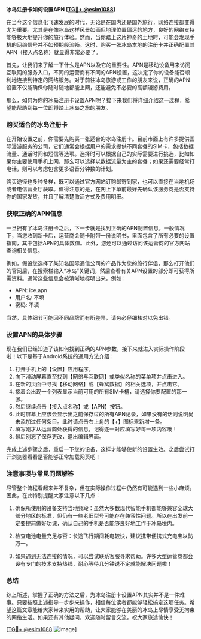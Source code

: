 **冰岛注册卡如何设置APN [[TG💪+ @esim1088](https://t.me/s/esim1088)]**

在当今这个信息化飞速发展的时代，无论是在国内还是国外旅行，网络连接都变得尤为重要。尤其是在像冰岛这样风景如画但地理位置偏远的地方，良好的网络支持能够极大地提升你的旅行体验。然而，当你踏上这片神奇的土地时，可能会发现手机的网络信号并不如预期般流畅。这时，购买一张冰岛本地的注册卡并正确配置其APN（接入点名称）就显得非常必要了。

首先，让我们来了解一下什么是APN以及它的重要性。APN是移动设备用来访问互联网的服务入口，不同的运营商有不同的APN设置，这决定了你的设备能否顺利地连接到特定的网络服务。对于前往冰岛旅游或工作的朋友来说，正确的APN设置不仅能确保你随时随地都能上网，还能避免不必要的高额漫游费用。

那么，如何为你的冰岛注册卡设置APN呢？接下来我们将详细介绍这一过程，希望能帮助到每一位即将踏上冰岛之旅的朋友。

### 购买适合的冰岛注册卡

在开始设置之前，你需要先购买一张适合的冰岛注册卡。目前市面上有许多提供国际漫游服务的公司，它们通常会根据用户的需求提供不同套餐的SIM卡，包括数据流量、通话时间和短信等选项。选择时可以根据自己的实际需要进行挑选，比如如果你主要使用手机上网，那么可以选择以数据流量为主的套餐；如果还需要经常打电话，则可以考虑包含更多语音分钟数的计划。

购买途径也多种多样，既可以通过官方网站订购邮寄到家，也可以直接在当地机场或者电信营业厅获取。值得注意的是，在网上下单前最好先确认该服务商是否支持你的国家发货，并且了解清楚激活方式及费用明细。

### 获取正确的APN信息

一旦拥有了冰岛注册卡之后，下一步就是找到正确的APN配置信息。一般情况下，当您收到新卡后，运营商会随卡附带一份说明书，里面包含了所有必要的设置指南，其中包括APN的具体数值。此外，您还可以通过访问该运营商的官方网站查询相关信息。

例如，假设您选择了某知名国际通信公司的产品作为您的旅行伴侣，那么打开他们的官网后，在搜索栏输入“冰岛”关键词，然后查看有关APN设置的部分即可获得所需资料。通常这些信息会被清晰地标明出来，例如：

- APN: ice.apn
- 用户名: 不填
- 密码: 不填

当然，具体细节可能因不同品牌而有所差异，请务必仔细核对以免出错。

### 设置APN的具体步骤

现在我们已经知道了该如何找到正确的APN参数，接下来就进入实际操作阶段啦！以下是基于Android系统的通用方法介绍：

1. 打开手机上的【设置】应用程序。
2. 向下滑动屏幕直至找到【网络与互联网】或类似名称的菜单项并点击进入。
3. 在新的页面中寻找【移动网络】或【蜂窝数据】的相关选项，并点击它。
4. 接着会出现一个列表显示当前可用的所有SIM卡槽，请选择你要配置的那一张。
5. 然后继续点击【接入点名称】或【APN】按钮。
6. 此时屏幕上应该会显示出之前保存过的所有APN记录，如果没有的话则说明尚未添加过任何条目。此时请点击右上角的【+】图标来新增一条。
7. 填写刚才从运营商处获得的信息，记得逐一对应填写好每一项内容哦！
8. 最后别忘了保存更改，退出编辑界面。

完成上述步骤之后，重启一下您的设备，这样才能够使新的设置生效。之后尝试打开浏览器看看是否能够正常加载网页吧！

### 注意事项与常见问题解答

尽管整个流程看起来并不复杂，但在实际操作过程中仍然有可能遇到一些小麻烦。因此，在此特别提醒大家注意以下几点：

1. 确保所使用的设备支持当地频段：虽然大多数现代智能手机都能够兼容全球大部分地区的标准，但仍有一些老旧型号可能存在兼容性问题。所以在出发前一定要提前做好功课，确认自己的手机是否能够良好地工作于冰岛境内。
   
2. 检查电池电量充足与否：长途飞行期间耗电较快，建议携带便携式充电宝以防万一。
   
3. 如果遇到无法连接的情况，可以尝试联系客服寻求帮助。许多大型运营商都会设有专门的技术支持热线，耐心等待几分钟说不定就能解决问题啦！

### 总结

综上所述，掌握了正确的方法之后，为冰岛注册卡设置APN其实并不是一件难事。只要按照上述指导一步步来操作，相信每位读者都能够轻松搞定这项任务。希望这篇文章能给大家带来实用的帮助，让大家能够在美丽的冰岛上尽情享受无拘束的网络生活。如果还有其他疑问，欢迎随时留言交流，祝大家旅途愉快！

[[TG💪+ @esim1088](https://t.me/s/esim1088) ![Image](https://i.postimg.cc/4NQfJmqS/Snipaste-2025-05-13-00-14-12.png)]